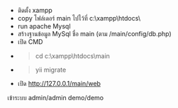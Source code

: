 - ติดตั้ง xampp 
- copy โฟล์เดอร์ main ไปไว้ที่ c:\xampp\htdocs\ 
- run apache Mysql
- สร้างฐานข้อมูล MySql ชื่อ main (ตาม /main/config/db.php)
- เปิด CMD 
- >cd c:\xampp\htdocs\main
- >yii migrate 
- เปิด http://127.0.0.1/main/web

เข้าระบบ admin/admin   demo/demo
